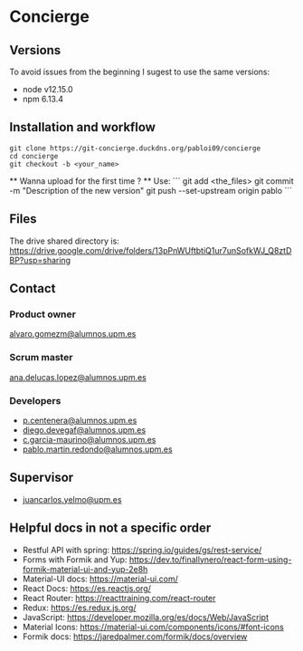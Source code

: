 # Concierge
## Versions
To avoid issues from the beginning I sugest to use the same versions:
* node v12.15.0
* npm 6.13.4

## Installation and workflow
```
git clone https://git-concierge.duckdns.org/pabloi09/concierge
cd concierge
git checkout -b <your_name>
```

** Wanna upload for the first time ? ** Use:
´´´
git add <the_files>
git commit -m "Description of the new version"
git push --set-upstream origin pablo
´´´
## Files
The drive shared directory is: 
https://drive.google.com/drive/folders/13pPnWUftbtiQ1ur7unSofkWJ_Q8ztDBP?usp=sharing
## Contact
### Product owner
alvaro.gomezm@alumnos.upm.es
### Scrum master
ana.delucas.lopez@alumnos.upm.es
### Developers
* p.centenera@alumnos.upm.es
* diego.devegaf@alumnos.upm.es
* c.garcia-maurino@alumnos.upm.es
* pablo.martin.redondo@alumnos.upm.es

## Supervisor
* juancarlos.yelmo@upm.es
## Helpful docs in not a specific order
* Restful API with spring: https://spring.io/guides/gs/rest-service/
* Forms with Formik and Yup: https://dev.to/finallynero/react-form-using-formik-material-ui-and-yup-2e8h
* Material-UI docs: https://material-ui.com/
* React Docs: https://es.reactjs.org/
* React Router: https://reacttraining.com/react-router
* Redux: https://es.redux.js.org/
* JavaScript: https://developer.mozilla.org/es/docs/Web/JavaScript
* Material Icons: https://material-ui.com/components/icons/#font-icons
* Formik docs: https://jaredpalmer.com/formik/docs/overview